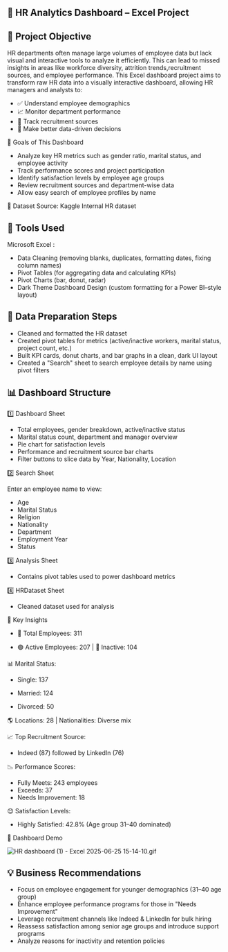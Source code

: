 ## 🧾 HR Analytics Dashboard – Excel Project

## 📌 Project Objective

 HR departments often manage large volumes of employee data but lack visual and interactive tools to analyze it efficiently. This can lead to missed insights in areas like workforce        diversity, attrition trends,recruitment sources, and employee performance.
 This Excel dashboard project aims to transform raw HR data into a visually interactive dashboard, allowing HR managers and analysts to:

- ✅ Understand employee demographics
- 📈 Monitor department performance
- 👥 Track recruitment sources
- 🧭 Make better data-driven decisions

🎯 Goals of This Dashboard

- Analyze key HR metrics such as gender ratio, marital status, and employee activity
- Track performance scores and project participation
- Identify satisfaction levels by employee age groups
- Review recruitment sources and department-wise data
- Allow easy search of employee profiles by name

📂 Dataset
Source: Kaggle Internal HR dataset

 ## 🔹 Tools Used
   
   Microsoft Excel :
 - Data Cleaning (removing blanks, duplicates, formatting dates, fixing column names)
 - Pivot Tables (for aggregating data and calculating KPIs)
 - Pivot Charts (bar, donut, radar)
 - Dark Theme Dashboard Design (custom formatting for a Power BI–style layout)

## 🧪 Data Preparation Steps
- Cleaned and formatted the HR dataset
- Created pivot tables for metrics (active/inactive workers, marital status, project count, etc.)
- Built KPI cards, donut charts, and bar graphs in a clean, dark UI layout
- Created a "Search" sheet to search employee details by name using pivot filters

## 📊 Dashboard Structure

 1️⃣ Dashboard Sheet
 
- Total employees, gender breakdown, active/inactive status
- Marital status count, department and manager overview
- Pie chart for satisfaction levels
- Performance and recruitment source bar charts
- Filter buttons to slice data by Year, Nationality, Location

 2️⃣ Search Sheet
 
   Enter an employee name to view:
 - Age
 - Marital Status
 - Religion
 - Nationality
 - Department
 - Employment Year
 - Status

 3️⃣ Analysis Sheet

- Contains pivot tables used to power dashboard metrics

 4️⃣ HRDataset Sheet

- Cleaned dataset used for analysis

📍 Key Insights

- 👥 Total Employees: 311

- 🟢 Active Employees: 207 | 🔴 Inactive: 104

📊 Marital Status:

- Single: 137

- Married: 124

- Divorced: 50

🌎 Locations: 28 | Nationalities: Diverse mix

📈 Top Recruitment Source:
- Indeed (87) followed by LinkedIn (76)

📉 Performance Scores:
- Fully Meets: 243 employees
- Exceeds: 37
- Needs Improvement: 18

😊 Satisfaction Levels:
- Highly Satisfied: 42.8% (Age group 31–40 dominated)

🎥 Dashboard Demo

![HR dashboard (1) - Excel 2025-06-25 15-14-10.gif](https://github.com/dubeyshrutii/HR-Analytics-Dashboard/blob/6dc82eee3411dce5df949aa8ad3e9b1c139e009e/HR%20dashboard%20(1)%20-%20Excel%202025-06-25%2015-14-10.gif)

## 💡 Business Recommendations
- Focus on employee engagement for younger demographics (31–40 age group)
- Enhance employee performance programs for those in "Needs Improvement"
- Leverage recruitment channels like Indeed & LinkedIn for bulk hiring
- Reassess satisfaction among senior age groups and introduce support programs
- Analyze reasons for inactivity and retention policies

